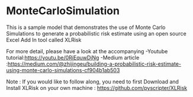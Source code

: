 # MonteCarloSimulation
This is a sample model that demonstrates the use of Monte Carlo Simulations to generate a probabilistic risk estimate using an open source Excel Add In tool called XLRisk 

For more detail, please have a look at the accompanying 
-Youtube tutorial:https://youtu.be/0RiEquwDjNg
-Medium article :https://medium.com/@zhijingeu/building-a-probabilistic-risk-estimate-using-monte-carlo-simulations-cf904b1ab503

Note : If you would like to follow along, you need to first Download and Install XLRisk on your own machine : https://github.com/pyscripter/XLRisk
